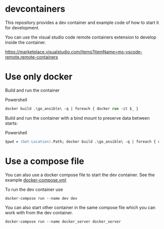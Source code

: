 # devcontainers

This repository provides a dev container and example code of how to start it for development.

You can use the visual studio code remote containers extension to develop inside the container.

https://marketplace.visualstudio.com/items?itemName=ms-vscode-remote.remote-containers

# Use only docker

Build and run the container 

Powershell
```ps
docker build .\go_ansible\ -q | foreach { docker run -it $_ }
```

Build and run the container with a bind mount to preserve data between starts:

Powershell
```ps
$pwd = (Get-Location).Path; docker build .\go_ansible\ -q | foreach { docker run -it --mount type=bind,source=$pwd/data/dev,target=/home/dev $_ }
```

# Use a compose file

You can also use a docker compose file to start the dev container. See the example [docker-compose.yml](docker-compose.yml)

To run the dev container use 

    docker-compose run --name dev dev

You can also start other container in the same compose file which you can work with from the dev container.

    docker-compose run --name docker_server docker_server